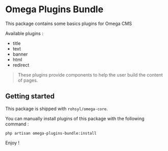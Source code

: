 # Omega Plugins Bundle

This package contains some basics plugins for Omega CMS

Available plugins :
- title
- text
- banner
- html 
- redirect

> These plugins provide components to help the user build the content of pages.

## Getting started 

This package is shipped with `rohsyl/omega-core`.

You can manually install plugins of this package with the following command :
```
php artisan omega-plugins-bundle:install
```

Enjoy !